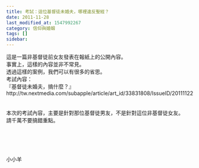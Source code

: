 ```yaml
---
title: 考試：這位基督徒未婚夫，哪裡違反聖經？
date: 2011-11-28
last_modified_at: 1547992267
category: 信仰與婚姻
tags: []
sidebar: 
---
```


<p>這是一篇非基督徒前女友發表在報紙上的公開內容。<br/>事實上，這樣的內容並非不常見。<br/>透過這樣的案例，我們可以有很多的省思。<br/><!--more-->考試內容：<br/>『基督徒未婚夫，搞什麼？』<br/>http://tw.nextmedia.com/subapple/article/art_id/33831808/IssueID/20111122<br/><br/><br/>本次的考試內容，主要是針對那位基督徒男友，不是針對這位非基督徒女友。<br/>請千萬不要搞錯重點。<br/><br/><br/><br/><br/><br/>小小羊<br/><br/><br/><br/><br/><br/><br/>
</p>